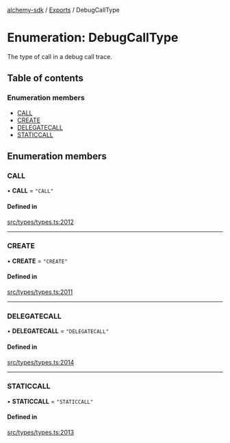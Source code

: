 [alchemy-sdk](../README.md) / [Exports](../modules.md) / DebugCallType

# Enumeration: DebugCallType

The type of call in a debug call trace.

## Table of contents

### Enumeration members

- [CALL](DebugCallType.md#call)
- [CREATE](DebugCallType.md#create)
- [DELEGATECALL](DebugCallType.md#delegatecall)
- [STATICCALL](DebugCallType.md#staticcall)

## Enumeration members

### CALL

• **CALL** = `"CALL"`

#### Defined in

[src/types/types.ts:2012](https://github.com/alchemyplatform/alchemy-sdk-js/blob/80b6e91/src/types/types.ts#L2012)

___

### CREATE

• **CREATE** = `"CREATE"`

#### Defined in

[src/types/types.ts:2011](https://github.com/alchemyplatform/alchemy-sdk-js/blob/80b6e91/src/types/types.ts#L2011)

___

### DELEGATECALL

• **DELEGATECALL** = `"DELEGATECALL"`

#### Defined in

[src/types/types.ts:2014](https://github.com/alchemyplatform/alchemy-sdk-js/blob/80b6e91/src/types/types.ts#L2014)

___

### STATICCALL

• **STATICCALL** = `"STATICCALL"`

#### Defined in

[src/types/types.ts:2013](https://github.com/alchemyplatform/alchemy-sdk-js/blob/80b6e91/src/types/types.ts#L2013)
